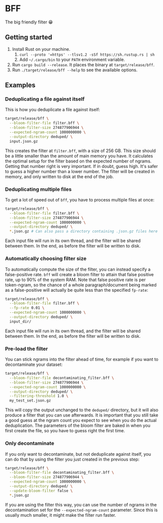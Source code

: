 BFF
===

The big friendly filter 😁

Getting started
---------------

1. Install Rust on your machine.
    1. `curl --proto '=https' --tlsv1.2 -sSf https://sh.rustup.rs | sh`
    2. Add `~/.cargo/bin` to your `PATH` environment variable.
2. Run `cargo build --release`. It places the binary at `target/release/bff`.
3. Run `./target/release/bff --help` to see the available options.

Examples
--------

### Deduplicating a file against itself

This is how you deduplicate a file against itself:
```bash
target/release/bff \
  --bloom-filter-file filter.bff \
  --bloom-filter-size 274877906944 \
  --expected-ngram-count 1000000000 \
  --output-directory deduped/ \
  input.json.gz
```

This creates the filter at `filter.bff`, with a size of 256 GB.
This size should be a little smaller than the amount of main memory you have.
It calculates the optimal setup for the filter based on the expected number of ngrams.
Getting that number right is very important.
If in doubt, guess high.
It's safer to guess a higher number than a lower number.
The filter will be created in memory, and only written to disk at the end of the job.

### Deduplicating multiple files

To get a lot of speed out of `bff`, you have to process multiple files at once:
```bash
target/release/bff \
  --bloom-filter-file filter.bff \
  --bloom-filter-size 274877906944 \
  --expected-ngram-count 1000000000 \
  --output-directory deduped/ \
  *.json.gz # Can also pass a directory containing .json.gz files here
```

Each input file will run in its own thread, and the filter will be shared between them.
In the end, as before the filter will be written to disk.

### Automatically choosing filter size
To automatically compute the size of the filter, you can instead specify a false-positive rate. `bff` will create a bloom filter to attain that false positive rate, up to 90% of the system RAM.  Note that false positive rate is per token-ngram, so the chance of a whole paragraph/document being marked as a false-positive will actually be quite less than the specified `fp-rate`:

```bash
target/release/bff \
  --bloom-filter-file filter.bff \
  --fp-rate 0.01 \
  --expected-ngram-count 1000000000 \
  --output-directory deduped/ \
  input_dir/
```

Each input file will run in its own thread, and the filter will be shared between them.
In the end, as before the filter will be written to disk.


### Pre-load the filter

You can stick ngrams into the filter ahead of time, for example if you want to decontaminate your dataset:
```bash
target/release/bff \
  --bloom-filter-file decontaminating_filter.bff \
  --bloom-filter-size 274877906944 \
  --expected-ngram-count 1000000000 \
  --output-directory deduped/ \
  --filtering-threshold 1.0 \
  my_test_set.json.gz
```

This will copy the output unchanged to the `deduped/` directory, but it will also produce a filter that you can use afterwards.
It is important that you still take a good guess at the ngram count you expect to see when you do the actual
deduplication.
The parameters of the bloom filter are baked in when you first create the file, so you have to guess right the
first time.

### Only decontaminate

If you only want to decontaminate, but not deduplicate against itself, you can do that by using the filter
you just created in the previous step:
```bash
target/release/bff \
  --bloom-filter-file decontaminating_filter.bff \
  --bloom-filter-size 274877906944 \
  --expected-ngram-count 1000000000 \
  --output-directory deduped/ \
  --update-bloom-filter false \
  *.json.gz
```

If you are using the filter this way, you can use the number of ngrams in the decontamination set for the
`--expected-ngram-count` parameter.
Since this is usually much smaller, it might make the filter run faster.
